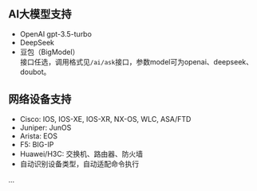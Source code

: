 ## AI大模型支持
- OpenAI gpt-3.5-turbo
- DeepSeek
- 豆包（BigModel）  
接口任选，调用格式见`/ai/ask`接口，参数model可为openai、deepseek、doubot。

## 网络设备支持
- Cisco: IOS, IOS-XE, IOS-XR, NX-OS, WLC, ASA/FTD
- Juniper: JunOS
- Arista: EOS
- F5: BIG-IP
- Huawei/H3C: 交换机、路由器、防火墙
- 自动识别设备类型，自动适配命令执行

...